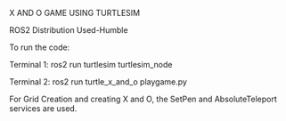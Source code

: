 X AND O GAME USING TURTLESIM

ROS2 Distribution Used-Humble

To run the code:

Terminal 1:
ros2 run turtlesim turtlesim_node

Terminal 2:
ros2 run turtle_x_and_o playgame.py




For Grid Creation and creating X and O, the SetPen and AbsoluteTeleport services are used.
